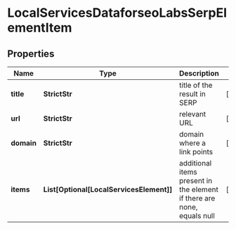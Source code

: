 # LocalServicesDataforseoLabsSerpElementItem


## Properties

| Name | Type | Description | Notes |
|------------ | ------------- | ------------- | -------------|
**title** | **StrictStr** | title of the result in SERP |[optional]|
**url** | **StrictStr** | relevant URL |[optional]|
**domain** | **StrictStr** | domain where a link points |[optional]|
**items** | **List[Optional[LocalServicesElement]]** | additional items present in the element<br>if there are none, equals null |[optional]|
